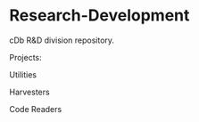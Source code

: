 # Research-Development
cDb R&amp;D division repository.

Projects:

Utilities

Harvesters

Code Readers


